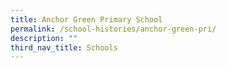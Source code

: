 ```yaml
---
title: Anchor Green Primary School
permalink: /school-histories/anchor-green-pri/
description: ""
third_nav_title: Schools
---
```


